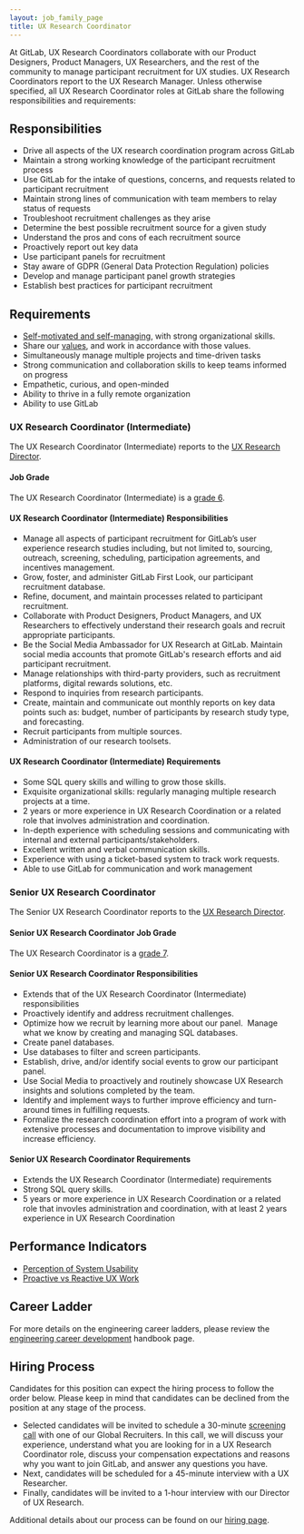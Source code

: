 ```yaml
---
layout: job_family_page
title: UX Research Coordinator
---
```


At GitLab, UX Research Coordinators collaborate with our Product Designers, Product Managers, UX Researchers, and the rest of the community to manage participant recruitment for UX studies. UX Research Coordinators report to the UX Research Manager. Unless otherwise specified, all UX Research Coordinator roles at GitLab share the following responsibilities and requirements:

## Responsibilities

- Drive all aspects of the UX research coordination program across GitLab
- Maintain a strong working knowledge of the participant recruitment process
- Use GitLab for the intake of questions, concerns, and requests related to participant recruitment
- Maintain strong lines of communication with team members to relay status of requests
- Troubleshoot recruitment challenges as they arise
- Determine the best possible recruitment source for a given study
- Understand the pros and cons of each recruitment source
- Proactively report out key data
- Use participant panels for recruitment
- Stay aware of GDPR (General Data Protection Regulation) policies
- Develop and manage participant panel growth strategies
- Establish best practices for participant recruitment

## Requirements

* [Self-motivated and self-managing](/handbook/values/#efficiency), with strong organizational skills.
* Share our [values](/handbook/values/), and work in accordance with those values.
* Simultaneously manage multiple projects and time-driven tasks
* Strong communication and collaboration skills to keep teams informed on progress
* Empathetic, curious, and open-minded
* Ability to thrive in a fully remote organization
* Ability to use GitLab

### UX Research Coordinator (Intermediate)

The UX Research Coordinator (Intermediate) reports to the [UX Research Director](/job-families/engineering/ux-research-manager/#director-ux-research).

#### Job Grade

The UX Research Coordinator (Intermediate) is a [grade 6](/handbook/total-rewards/compensation/compensation-calculator/#gitlab-job-grades).

#### UX Research Coordinator (Intermediate) Responsibilities

* Manage all aspects of participant recruitment for GitLab’s user experience research studies including, but not limited to, sourcing, outreach, screening, scheduling, participation agreements, and incentives management.
* Grow, foster, and administer GitLab First Look, our participant recruitment database.
* Refine, document, and maintain processes related to participant recruitment.
* Collaborate with Product Designers, Product Managers, and UX Researchers to effectively understand their research goals and recruit appropriate participants.
* Be the Social Media Ambassador for UX Research at GitLab. Maintain social media accounts that promote GitLab's research efforts and aid participant recruitment.
* Manage relationships with third-party providers, such as recruitment platforms, digital rewards solutions, etc.
* Respond to inquiries from research participants.
* Create, maintain and communicate out monthly reports on key data points such as: budget, number of participants by research study type, and forecasting.
* Recruit participants from multiple sources.
* Administration of our research toolsets.

#### UX Research Coordinator (Intermediate) Requirements

* Some SQL query skills and willing to grow those skills.
* Exquisite organizational skills: regularly managing multiple research projects at a time.
* 2 years or more experience in UX Research Coordination or a related role that involves administration and coordination.
* In-depth experience with scheduling sessions and communicating with internal and external participants/stakeholders. 
* Excellent written and verbal communication skills.
* Experience with using a ticket-based system to track work requests.
* Able to use GitLab for communication and work management

### Senior UX Research Coordinator

The Senior UX Research Coordinator reports to the [UX Research Director](/job-families/engineering/ux-research-manager/#director-ux-research).

#### Senior UX Research Coordinator Job Grade

The UX Research Coordinator is a [grade 7](/handbook/total-rewards/compensation/compensation-calculator/#gitlab-job-grades).

#### Senior UX Research Coordinator Responsibilities

* Extends that of the UX Research Coordinator (Intermediate) responsibilities
* Proactively identify and address recruitment challenges.
* Optimize how we recruit by learning more about our panel.  Manage what we know by creating and managing SQL databases.
* Create panel databases.
* Use databases to filter and screen  participants.
* Establish, drive, and/or identify social events to grow our participant panel.
* Use Social Media to proactively and routinely showcase UX Research insights and solutions completed by the team.
* Identify and implement ways to further improve efficiency and turn-around times in fulfilling requests.
* Formalize the research coordination effort into a program of work with extensive processes and documentation to improve visibility and increase efficiency.

#### Senior UX Research Coordinator Requirements

* Extends the UX Research Coordinator (Intermediate) requirements
* Strong SQL query skills.
* 5 years or more experience in UX Research Coordination or a related role that invovles administration and coordination, with at least 2 years experience in UX Research Coordination

## Performance Indicators

* [Perception of System Usability](/handbook/engineering/ux/performance-indicators/#perception-of-system-usability)
* [Proactive vs Reactive UX Work](/handbook/engineering/ux/performance-indicators/#ratio-of-proactive-vs-reactive-ux-work)

## Career Ladder

For more details on the engineering career ladders, please review the [engineering career development](/handbook/engineering/career-development/#roles) handbook page.

## Hiring Process

Candidates for this position can expect the hiring process to follow the order below. Please keep in mind that candidates can be declined from the position at any stage of the process.

* Selected candidates will be invited to schedule a 30-minute [screening call](/handbook/hiring/interviewing/#screening-call) with one of our Global Recruiters. In this call, we will discuss your experience, understand what you are looking for in a UX Research Coordinator role, discuss your compensation expectations and reasons why you want to join GitLab, and answer any questions you have.
* Next, candidates will be scheduled for a 45-minute interview with a UX Researcher. 
* Finally, candidates will be invited to a 1-hour interview with our Director of UX Research.

Additional details about our process can be found on our [hiring page](/handbook/hiring).